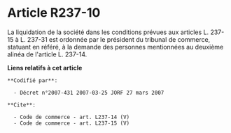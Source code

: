 # Article R237-10

La liquidation de la société dans les conditions prévues aux articles L. 237-15 à L. 237-31 est ordonnée par le président du
tribunal de commerce, statuant en référé, à la demande des personnes mentionnées au deuxième alinéa de l'article L. 237-14.

**Liens relatifs à cet article**

	**Codifié par**:

	  - Décret n°2007-431 2007-03-25 JORF 27 mars 2007

	**Cite**:

	  - Code de commerce - art. L237-14 (V)
	  - Code de commerce - art. L237-15 (V)
